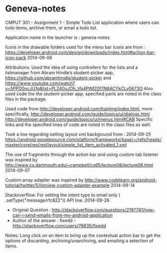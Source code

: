Geneva-notes
==========

CMPUT 301 - Assignment 1 - Simple Todo List application where users can todo items, archive them, or email a todo list.

Application name in the launcher is : geneva-notes

Icons in the drawable folders used for the menu bar icons are from : https://developer.android.com/design/downloads/index.html#action-bar-icon-pack 2014-09-06

Attributions:
Used the idea of using controllers for the lists and a listmanager from Abram Hindle’s student-picker app, https://github.com/abramhindle/student-picker and https://www.youtube.com/watch?v=5PPD0ncJU1g&list=PL240uJOh_Vb4PtMZ0f7N8ACYkCLv0673O
Also used code the the student-picker app, specified parts are noted in the class files in the package.

Used code from http://developer.android.com/training/index.html, more specifically,
http://developer.android.com/guide/topics/ui/dialogs.html
http://developer.android.com/guide/topics/ui/menus.html#CAB
Specific links and the specified lines of code are noted in the class files as well.

Took a line regarding setting layout xml background from : 2014-09-25
https://android.googlesource.com/platform/frameworks/base/+/refs/heads/master/core/res/res/layout/simple_list_item_activated_1.xml

The use of fragments through the action bar and using custom tab listener was inspired by http://www.cs.dartmouth.edu/~campbell/cs65/lecture08/lecture08.html 2014-09-07

Custom array adapter was inspired by http://www.codelearn.org/android-tutorial/twitter/5/listview-custom-adapter-example 2014-09-14

Stackoverflow: For setting the intent type to email only ( .setType("message/rfc822")) API line. 2014-09-26
- Original Question : http://stackoverflow.com/questions/2197741/how-can-i-send-emails-from-my-android-application
- Author of the answer : fixedd - http://stackoverflow.com/users/76835/fixedd


Notes:
Long click on an item to bring up the contextual action bar to get the options of discarding, archiving/unarchiving, and emailing a selection of items.
